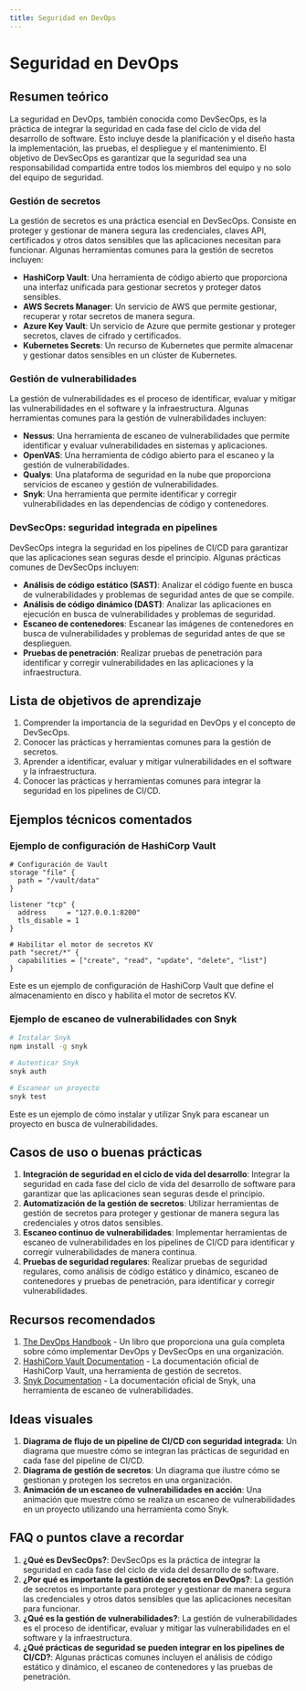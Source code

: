 ```yaml
---
title: Seguridad en DevOps
---
```


# Seguridad en DevOps

## Resumen teórico

La seguridad en DevOps, también conocida como DevSecOps, es la práctica de integrar la seguridad en cada fase del ciclo de vida del desarrollo de software. Esto incluye desde la planificación y el diseño hasta la implementación, las pruebas, el despliegue y el mantenimiento. El objetivo de DevSecOps es garantizar que la seguridad sea una responsabilidad compartida entre todos los miembros del equipo y no solo del equipo de seguridad.

### Gestión de secretos

La gestión de secretos es una práctica esencial en DevSecOps. Consiste en proteger y gestionar de manera segura las credenciales, claves API, certificados y otros datos sensibles que las aplicaciones necesitan para funcionar. Algunas herramientas comunes para la gestión de secretos incluyen:

- **HashiCorp Vault**: Una herramienta de código abierto que proporciona una interfaz unificada para gestionar secretos y proteger datos sensibles.
- **AWS Secrets Manager**: Un servicio de AWS que permite gestionar, recuperar y rotar secretos de manera segura.
- **Azure Key Vault**: Un servicio de Azure que permite gestionar y proteger secretos, claves de cifrado y certificados.
- **Kubernetes Secrets**: Un recurso de Kubernetes que permite almacenar y gestionar datos sensibles en un clúster de Kubernetes.

### Gestión de vulnerabilidades

La gestión de vulnerabilidades es el proceso de identificar, evaluar y mitigar las vulnerabilidades en el software y la infraestructura. Algunas herramientas comunes para la gestión de vulnerabilidades incluyen:

- **Nessus**: Una herramienta de escaneo de vulnerabilidades que permite identificar y evaluar vulnerabilidades en sistemas y aplicaciones.
- **OpenVAS**: Una herramienta de código abierto para el escaneo y la gestión de vulnerabilidades.
- **Qualys**: Una plataforma de seguridad en la nube que proporciona servicios de escaneo y gestión de vulnerabilidades.
- **Snyk**: Una herramienta que permite identificar y corregir vulnerabilidades en las dependencias de código y contenedores.

### DevSecOps: seguridad integrada en pipelines

DevSecOps integra la seguridad en los pipelines de CI/CD para garantizar que las aplicaciones sean seguras desde el principio. Algunas prácticas comunes de DevSecOps incluyen:

- **Análisis de código estático (SAST)**: Analizar el código fuente en busca de vulnerabilidades y problemas de seguridad antes de que se compile.
- **Análisis de código dinámico (DAST)**: Analizar las aplicaciones en ejecución en busca de vulnerabilidades y problemas de seguridad.
- **Escaneo de contenedores**: Escanear las imágenes de contenedores en busca de vulnerabilidades y problemas de seguridad antes de que se desplieguen.
- **Pruebas de penetración**: Realizar pruebas de penetración para identificar y corregir vulnerabilidades en las aplicaciones y la infraestructura.

## Lista de objetivos de aprendizaje

1. Comprender la importancia de la seguridad en DevOps y el concepto de DevSecOps.
2. Conocer las prácticas y herramientas comunes para la gestión de secretos.
3. Aprender a identificar, evaluar y mitigar vulnerabilidades en el software y la infraestructura.
4. Conocer las prácticas y herramientas comunes para integrar la seguridad en los pipelines de CI/CD.

## Ejemplos técnicos comentados

### Ejemplo de configuración de HashiCorp Vault

```hcl
# Configuración de Vault
storage "file" {
  path = "/vault/data"
}

listener "tcp" {
  address     = "127.0.0.1:8200"
  tls_disable = 1
}

# Habilitar el motor de secretos KV
path "secret/*" {
  capabilities = ["create", "read", "update", "delete", "list"]
}
```

Este es un ejemplo de configuración de HashiCorp Vault que define el almacenamiento en disco y habilita el motor de secretos KV.

### Ejemplo de escaneo de vulnerabilidades con Snyk

```bash
# Instalar Snyk
npm install -g snyk

# Autenticar Snyk
snyk auth

# Escanear un proyecto
snyk test
```

Este es un ejemplo de cómo instalar y utilizar Snyk para escanear un proyecto en busca de vulnerabilidades.

## Casos de uso o buenas prácticas

1. **Integración de seguridad en el ciclo de vida del desarrollo**: Integrar la seguridad en cada fase del ciclo de vida del desarrollo de software para garantizar que las aplicaciones sean seguras desde el principio.
2. **Automatización de la gestión de secretos**: Utilizar herramientas de gestión de secretos para proteger y gestionar de manera segura las credenciales y otros datos sensibles.
3. **Escaneo continuo de vulnerabilidades**: Implementar herramientas de escaneo de vulnerabilidades en los pipelines de CI/CD para identificar y corregir vulnerabilidades de manera continua.
4. **Pruebas de seguridad regulares**: Realizar pruebas de seguridad regulares, como análisis de código estático y dinámico, escaneo de contenedores y pruebas de penetración, para identificar y corregir vulnerabilidades.

## Recursos recomendados

1. [The DevOps Handbook](https://www.amazon.com/DevOps-Handbook-World-Class-Reliability-Organizations/dp/1942788002) - Un libro que proporciona una guía completa sobre cómo implementar DevOps y DevSecOps en una organización.
2. [HashiCorp Vault Documentation](https://www.vaultproject.io/docs) - La documentación oficial de HashiCorp Vault, una herramienta de gestión de secretos.
3. [Snyk Documentation](https://snyk.io/docs) - La documentación oficial de Snyk, una herramienta de escaneo de vulnerabilidades.

## Ideas visuales

1. **Diagrama de flujo de un pipeline de CI/CD con seguridad integrada**: Un diagrama que muestre cómo se integran las prácticas de seguridad en cada fase del pipeline de CI/CD.
2. **Diagrama de gestión de secretos**: Un diagrama que ilustre cómo se gestionan y protegen los secretos en una organización.
3. **Animación de un escaneo de vulnerabilidades en acción**: Una animación que muestre cómo se realiza un escaneo de vulnerabilidades en un proyecto utilizando una herramienta como Snyk.

## FAQ o puntos clave a recordar

1. **¿Qué es DevSecOps?**: DevSecOps es la práctica de integrar la seguridad en cada fase del ciclo de vida del desarrollo de software.
2. **¿Por qué es importante la gestión de secretos en DevOps?**: La gestión de secretos es importante para proteger y gestionar de manera segura las credenciales y otros datos sensibles que las aplicaciones necesitan para funcionar.
3. **¿Qué es la gestión de vulnerabilidades?**: La gestión de vulnerabilidades es el proceso de identificar, evaluar y mitigar las vulnerabilidades en el software y la infraestructura.
4. **¿Qué prácticas de seguridad se pueden integrar en los pipelines de CI/CD?**: Algunas prácticas comunes incluyen el análisis de código estático y dinámico, el escaneo de contenedores y las pruebas de penetración.
